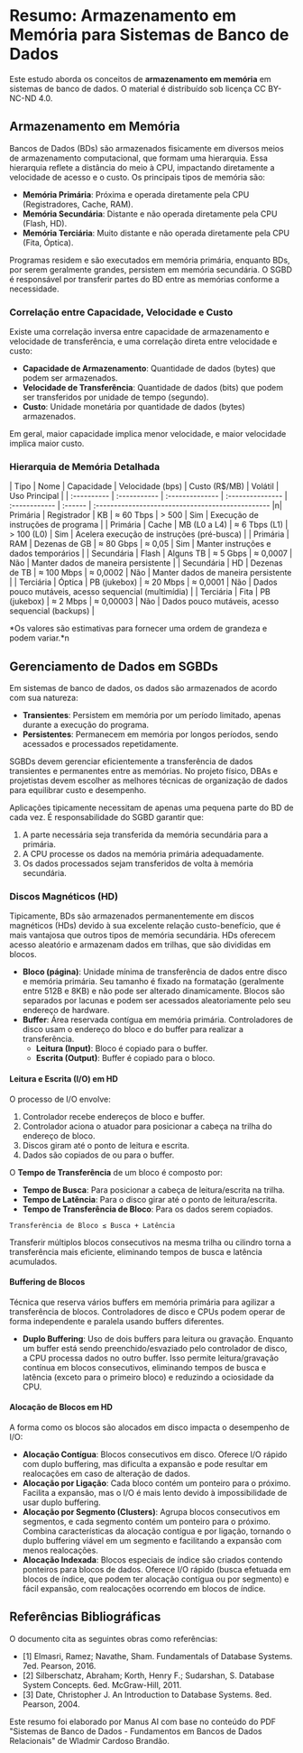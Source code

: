 # Resumo: Armazenamento em Memória para Sistemas de Banco de Dados

Este estudo aborda os conceitos de **armazenamento em memória** em sistemas de banco de dados. O material é distribuído sob licença CC BY-NC-ND 4.0.

## Armazenamento em Memória

Bancos de Dados (BDs) são armazenados fisicamente em diversos meios de armazenamento computacional, que formam uma hierarquia. Essa hierarquia reflete a distância do meio à CPU, impactando diretamente a velocidade de acesso e o custo. Os principais tipos de memória são:

*   **Memória Primária**: Próxima e operada diretamente pela CPU (Registradores, Cache, RAM).
*   **Memória Secundária**: Distante e não operada diretamente pela CPU (Flash, HD).
*   **Memória Terciária**: Muito distante e não operada diretamente pela CPU (Fita, Óptica).

Programas residem e são executados em memória primária, enquanto BDs, por serem geralmente grandes, persistem em memória secundária. O SGBD é responsável por transferir partes do BD entre as memórias conforme a necessidade.

### Correlação entre Capacidade, Velocidade e Custo

Existe uma correlação inversa entre capacidade de armazenamento e velocidade de transferência, e uma correlação direta entre velocidade e custo:

*   **Capacidade de Armazenamento**: Quantidade de dados (bytes) que podem ser armazenados.
*   **Velocidade de Transferência**: Quantidade de dados (bits) que podem ser transferidos por unidade de tempo (segundo).
*   **Custo**: Unidade monetária por quantidade de dados (bytes) armazenados.

Em geral, maior capacidade implica menor velocidade, e maior velocidade implica maior custo.

### Hierarquia de Memória Detalhada

| Tipo        | Nome         | Capacidade      | Velocidade (bps) | Custo (R$/MB) | Volátil | Uso Principal                                     |
| :---------- | :----------- | :-------------- | :--------------- | :------------ | :------ | :------------------------------------------------ |n| Primária    | Registrador  | KB              | ≈ 60 Tbps        | > 500         | Sim     | Execução de instruções de programa                |
| Primária    | Cache        | MB (L0 a L4)    | ≈ 6 Tbps (L1)    | > 100 (L0)    | Sim     | Acelera execução de instruções (pré-busca)        |
| Primária    | RAM          | Dezenas de GB   | ≈ 80 Gbps        | ≈ 0,05        | Sim     | Manter instruções e dados temporários             |
| Secundária  | Flash        | Alguns TB       | ≈ 5 Gbps         | ≈ 0,0007      | Não     | Manter dados de maneira persistente               |
| Secundária  | HD           | Dezenas de TB   | ≈ 100 Mbps       | ≈ 0,0002      | Não     | Manter dados de maneira persistente               |
| Terciária   | Óptica       | PB (jukebox)    | ≈ 20 Mbps        | ≈ 0,0001      | Não     | Dados pouco mutáveis, acesso sequencial (multimídia) |
| Terciária   | Fita         | PB (jukebox)    | ≈ 2 Mbps         | ≈ 0,00003     | Não     | Dados pouco mutáveis, acesso sequencial (backups) |

*Os valores são estimativas para fornecer uma ordem de grandeza e podem variar.*n
## Gerenciamento de Dados em SGBDs

Em sistemas de banco de dados, os dados são armazenados de acordo com sua natureza:

*   **Transientes**: Persistem em memória por um período limitado, apenas durante a execução do programa.
*   **Persistentes**: Permanecem em memória por longos períodos, sendo acessados e processados repetidamente.

SGBDs devem gerenciar eficientemente a transferência de dados transientes e permanentes entre as memórias. No projeto físico, DBAs e projetistas devem escolher as melhores técnicas de organização de dados para equilibrar custo e desempenho.

Aplicações tipicamente necessitam de apenas uma pequena parte do BD de cada vez. É responsabilidade do SGBD garantir que:

1.  A parte necessária seja transferida da memória secundária para a primária.
2.  A CPU processe os dados na memória primária adequadamente.
3.  Os dados processados sejam transferidos de volta à memória secundária.

### Discos Magnéticos (HD)

Tipicamente, BDs são armazenados permanentemente em discos magnéticos (HDs) devido à sua excelente relação custo-benefício, que é mais vantajosa que outros tipos de memória secundária. HDs oferecem acesso aleatório e armazenam dados em trilhas, que são divididas em blocos.

*   **Bloco (página)**: Unidade mínima de transferência de dados entre disco e memória primária. Seu tamanho é fixado na formatação (geralmente entre 512B e 8KB) e não pode ser alterado dinamicamente. Blocos são separados por lacunas e podem ser acessados aleatoriamente pelo seu endereço de hardware.
*   **Buffer**: Área reservada contígua em memória primária. Controladores de disco usam o endereço do bloco e do buffer para realizar a transferência.
    *   **Leitura (Input)**: Bloco é copiado para o buffer.
    *   **Escrita (Output)**: Buffer é copiado para o bloco.

#### Leitura e Escrita (I/O) em HD

O processo de I/O envolve:

1.  Controlador recebe endereços de bloco e buffer.
2.  Controlador aciona o atuador para posicionar a cabeça na trilha do endereço de bloco.
3.  Discos giram até o ponto de leitura e escrita.
4.  Dados são copiados de ou para o buffer.

O **Tempo de Transferência** de um bloco é composto por:

*   **Tempo de Busca**: Para posicionar a cabeça de leitura/escrita na trilha.
*   **Tempo de Latência**: Para o disco girar até o ponto de leitura/escrita.
*   **Tempo de Transferência de Bloco**: Para os dados serem copiados.

`Transferência de Bloco ≤ Busca + Latência`

Transferir múltiplos blocos consecutivos na mesma trilha ou cilindro torna a transferência mais eficiente, eliminando tempos de busca e latência acumulados.

#### Buffering de Blocos

Técnica que reserva vários buffers em memória primária para agilizar a transferência de blocos. Controladores de disco e CPUs podem operar de forma independente e paralela usando buffers diferentes.

*   **Duplo Buffering**: Uso de dois buffers para leitura ou gravação. Enquanto um buffer está sendo preenchido/esvaziado pelo controlador de disco, a CPU processa dados no outro buffer. Isso permite leitura/gravação contínua em blocos consecutivos, eliminando tempos de busca e latência (exceto para o primeiro bloco) e reduzindo a ociosidade da CPU.

#### Alocação de Blocos em HD

A forma como os blocos são alocados em disco impacta o desempenho de I/O:

*   **Alocação Contígua**: Blocos consecutivos em disco. Oferece I/O rápido com duplo buffering, mas dificulta a expansão e pode resultar em realocações em caso de alteração de dados.
*   **Alocação por Ligação**: Cada bloco contém um ponteiro para o próximo. Facilita a expansão, mas o I/O é mais lento devido à impossibilidade de usar duplo buffering.
*   **Alocação por Segmento (Clusters)**: Agrupa blocos consecutivos em segmentos, e cada segmento contém um ponteiro para o próximo. Combina características da alocação contígua e por ligação, tornando o duplo buffering viável em um segmento e facilitando a expansão com menos realocações.
*   **Alocação Indexada**: Blocos especiais de índice são criados contendo ponteiros para blocos de dados. Oferece I/O rápido (busca efetuada em blocos de índice, que podem ter alocação contígua ou por segmento) e fácil expansão, com realocações ocorrendo em blocos de índice.

## Referências Bibliográficas

O documento cita as seguintes obras como referências:

*   [1] Elmasri, Ramez; Navathe, Sham. Fundamentals of Database Systems. 7ed. Pearson, 2016.
*   [2] Silberschatz, Abraham; Korth, Henry F.; Sudarshan, S. Database System Concepts. 6ed. McGraw-Hill, 2011.
*   [3] Date, Christopher J. An Introduction to Database Systems. 8ed. Pearson, 2004.

Este resumo foi elaborado por Manus AI com base no conteúdo do PDF "Sistemas de Banco de Dados - Fundamentos em Bancos de Dados Relacionais" de Wladmir Cardoso Brandão.

